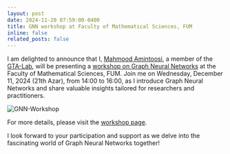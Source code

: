 ```yaml
---
layout: post
date: 2024-11-20 07:59:00-0400
title: GNN workshop at Faculty of Mathematical Sciences, FUM
inline: false
related_posts: false
---
```


I am delighted to announce that I, [Mahmood Amintoosi](https://mamintoosi.github.io/), a member of the [GTA-Lab](https://gta-lab.github.io/), will be presenting a [workshop on Graph Neural Networks](https://gta-lab.github.io/GNN-workshop/) at the Faculty of Mathematical Sciences, FUM. Join me on Wednesday, December 11, 2024 (21th Azar), from 14:00 to 16:00, as I introduce Graph Neural Networks and share valuable insights tailored for researchers and practitioners.

![GNN-Workshop](GNN-workshop-dsas3.jpg)

For more details, please visit the [workshop page](https://gta-lab.github.io/GNN-workshop/).

I look forward to your participation and support as we delve into the fascinating world of Graph Neural Networks together!
